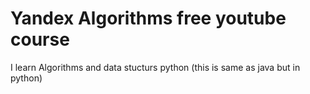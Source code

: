# Yandex Algorithms free youtube course 
I learn Algorithms and data stucturs python 
(this is same as java but in python)
